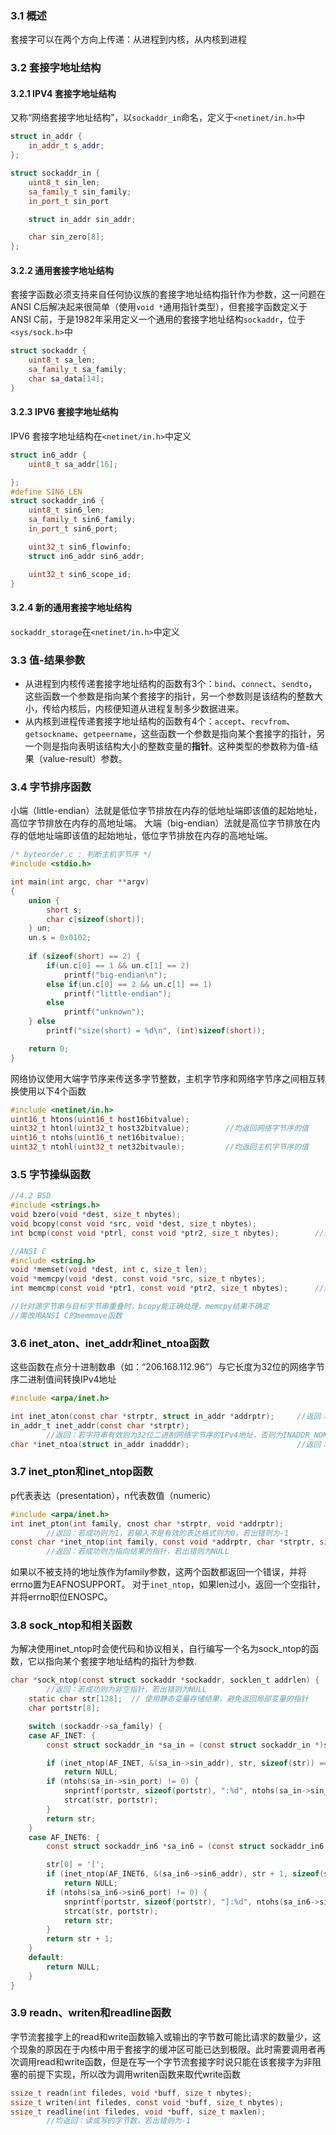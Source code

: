 ### 3.1 概述
套接字可以在两个方向上传递：从进程到内核，从内核到进程

### 3.2 套接字地址结构
#### 3.2.1 IPV4 套接字地址结构
又称“网络套接字地址结构”，以`sockaddr_in`命名，定义于`<netinet/in.h>`中
~~~C++
struct in_addr {
    in_addr_t s_addr;
};

struct sockaddr_in {
    uint8_t sin_len;
    sa_family_t sin_family;
    in_port_t sin_port

    struct in_addr sin_addr;

    char sin_zero[8];
};
~~~

#### 3.2.2 通用套接字地址结构
套接字函数必须支持来自任何协议族的套接字地址结构指针作为参数，这一问题在ANSI C后解决起来很简单（使用`void *`通用指针类型），但套接字函数定义于ANSI C前，于是1982年采用定义一个通用的套接字地址结构`sockaddr`，位于`<sys/sock.h>`中
~~~C++
struct sockaddr {
    uint8_t sa_len;
    sa_family_t sa_family;
    char sa_data[14];
}
~~~

#### 3.2.3 IPV6 套接字地址结构
IPV6 套接字地址结构在`<netinet/in.h>`中定义
~~~C++
struct in6_addr {
    uint8_t sa_addr[16];

};
#define SIN6_LEN
struct sockaddr_in6 {
    uint8_t sin6_len;
    sa_family_t sin6_family;
    in_port_t sin6_port;

    uint32_t sin6_flowinfo;
    struct in6_addr sin6_addr;

    uint32_t sin6_scope_id;
}
~~~

#### 3.2.4 新的通用套接字地址结构
`sockaddr_storage`在`<netinet/in.h>`中定义

### 3.3 值-结果参数
- 从进程到内核传递套接字地址结构的函数有3个：`bind`、`connect`、`sendto`，这些函数一个参数是指向某个套接字的指针，另一个参数则是该结构的整数大小，传给内核后，内核便知道从进程复制多少数据进来。
- 从内核到进程传递套接字地址结构的函数有4个：`accept`、`recvfrom`、`getsockname`、`getpeername`，这些函数一个参数是指向某个套接字的指针，另一个则是指向表明该结构大小的整数变量的**指针**。这种类型的参数称为值-结果（value-result）参数。

### 3.4 字节排序函数
小端（little-endian）法就是低位字节排放在内存的低地址端即该值的起始地址，高位字节排放在内存的高地址端。
大端（big-endian）法就是高位字节排放在内存的低地址端即该值的起始地址，低位字节排放在内存的高地址端。
~~~c
/* byteorder.c : 判断主机字节序 */
#include <stdio.h>

int main(int argc, char **argv) 
{
    union {
        short s;
        char c[sizeof(short)];
    } un;
    un.s = 0x0102;
    
    if (sizeof(short) == 2) {
        if(un.c[0] == 1 && un.c[1] == 2)
            printf("big-endian\n");
        else if(un.c[0] == 2 && un.c[1] == 1)
            printf("little-endian");
        else 
            printf("unknown");
    } else
        printf("size(short) = %d\n", (int)sizeof(short));

    return 0;
}
~~~
网络协议使用大端字节序来传送多字节整数，主机字节序和网络字节序之间相互转换使用以下4个函数
~~~C
#include <netinet/in.h>
uint16_t htons(uint16_t host16bitvalue);
uint32_t htonl(uint32_t host32bitvalue);        //均返回网络字节序的值
uint16_t ntohs(uint16_t net16bitvalue);
uint32_t ntohl(uint32_t net32bitvaule);         //均返回主机字节序的值
~~~

### 3.5 字节操纵函数
~~~C
//4.2 BSD
#include <strings.h>
void bzero(void *dest, size_t nbytes);
void bcopy(const void *src, void *dest, size_t nbytes);
int bcmp(const void *ptrl, const void *ptr2, size_t nbytes);        //返回：若相等则为0，否则为非0
~~~
~~~C
//ANSI C
#include <string.h>
void *memset(void *dest, int c, size_t len);
void *memcpy(void *dest, const void *src, size_t nbytes);
int memcmp(const void *ptr1, const void *ptr2, size_t nbytes);      //返回：若相等则为0，否则为<0或>0

//针对源字节串与目标字节串重叠时，bcopy能正确处理，memcpy结果不确定
//需改用ANSI C的memmove函数
~~~

### 3.6 inet_aton、inet_addr和inet_ntoa函数
这些函数在点分十进制数串（如：“206.168.112.96”）与它长度为32位的网络字节序二进制值间转换IPv4地址
~~~C
#include <arpa/inet.h>

int inet_aton(const char *strptr, struct in_addr *addrptr);     //返回：若字符串有效则为1，否则为0
in_addr_t inet_addr(const char *strptr);        
        //返回：若字符串有效则为32位二进制网络字节序的IPv4地址，否则为INADDR_NONE;
char *inet_ntoa(struct in_addr inadddr);                        //返回：指向一个点分十进制数串的指针
~~~

### 3.7 inet_pton和inet_ntop函数
p代表表达（presentation），n代表数值（numeric）
~~~C
#include <arpa/inet.h>
int inet_pton(int family, cnost char *strptr, void *addrptr);
        //返回：若成功则为1，若输入不是有效的表达格式则为0，若出错则为-1
const char *inet_ntop(int family, const void *addrptr, char *strptr, size_t len);
        //返回：若成功则为指向结果的指针，若出错则为NULL
~~~
如果以不被支持的地址族作为family参数，这两个函数都返回一个错误，并将errno置为EAFNOSUPPORT。
对于`inet_ntop`，如果len过小，返回一个空指针，并将errno职位ENOSPC。

### 3.8 sock_ntop和相关函数
为解决使用inet_ntop时会使代码和协议相关，自行编写一个名为sock_ntop的函数，它以指向某个套接字地址结构的指针为参数.
~~~C
char *sock_ntop(const struct sockaddr *sockaddr, socklen_t addrlen) {
        //返回：若成功则为非空指针，若出错则为NULL
    static char str[128];  // 使用静态变量存储结果，避免返回局部变量的指针
    char portstr[8];

    switch (sockaddr->sa_family) {
    case AF_INET: {
        const struct sockaddr_in *sa_in = (const struct sockaddr_in *)sockaddr;

        if (inet_ntop(AF_INET, &(sa_in->sin_addr), str, sizeof(str)) == NULL)
            return NULL;
        if (ntohs(sa_in->sin_port) != 0) {
            snprintf(portstr, sizeof(portstr), ":%d", ntohs(sa_in->sin_port));
            strcat(str, portstr);
        }
        return str;
    }
    case AF_INET6: {
        const struct sockaddr_in6 *sa_in6 = (const struct sockaddr_in6 *)sockaddr;

        str[0] = '[';
        if (inet_ntop(AF_INET6, &(sa_in6->sin6_addr), str + 1, sizeof(str) - 1) == NULL)
            return NULL;
        if (ntohs(sa_in6->sin6_port) != 0) {
            snprintf(portstr, sizeof(portstr), "]:%d", ntohs(sa_in6->sin6_port));
            strcat(str, portstr);
            return str;
        }
        return str + 1;
    }
    default:
        return NULL;
    }
}
~~~

### 3.9 readn、writen和readline函数
字节流套接字上的read和write函数输入或输出的字节数可能比请求的数量少，这个现象的原因在于内核中用于套接字的缓冲区可能已达到极限。此时需要调用者再次调用read和write函数，但是在写一个字节流套接字时说只能在该套接字为非阻塞的前提下实现，所以改为调用writen函数来取代write函数
~~~C
ssize_t readn(int filedes, void *buff, size_t nbytes);
ssize_t writen(int filedes, const void *buff, size_t nbytes);
ssize_t readline(int filedes, void *buff, size_t maxlen);
        //均返回：读或写的字节数，若出错则为-1
~~~
